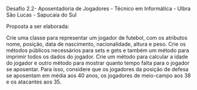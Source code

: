 Desafio 2.2- Aposentadoria de Jogadores - Técnico em Informática - Ulbra São Lucas - Sapucaia do Sul

Proposta a ser elaborada:

Crie uma classe para representar um jogador de futebol, com os atributos nome, posição,
data de nascimento, nacionalidade, altura e peso. Crie os métodos públicos necessários para
sets e gets e também um método para imprimir todos os dados do jogador. Crie um método
para calcular a idade do jogador e outro método para mostrar quanto tempo falta para o
jogador se aposentar. Para isso, considere que os jogadores da posição de defesa se
aposentam em média aos 40 anos, os jogadores de meio-campo aos 38 e os atacantes aos 35.
